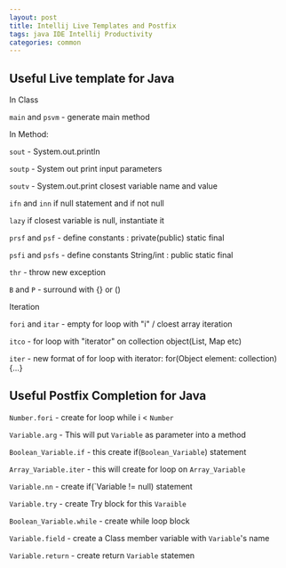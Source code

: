 ```yaml
---
layout: post
title: Intellij Live Templates and Postfix 
tags: java IDE Intellij Productivity 
categories: common
---
```

## Useful Live template for Java

In Class

`main` and `psvm` - generate main method

In Method:

`sout` - System.out.println

`soutp` - System out print input parameters

`soutv` - System.out.print closest variable name and value

`ifn` and `inn` if null statement and if not null

`lazy` if closest variable is null, instantiate it

`prsf` and `psf` - define constants : private(public) static final

`psfi` and `psfs` - define constants String/int : public static final

`thr` - throw new exception

`B` and `P` - surround with {} or ()

Iteration

`fori` and `itar` - empty for loop with "i" / cloest array iteration

`itco` - for loop with "iterator" on collection object(List, Map etc)

`iter` - new format of for loop with iterator: for(Object element: collection){...}

## Useful Postfix Completion for Java

`Number.fori` - create for loop while i < `Number`

`Variable.arg` - This will put `Variable` as parameter into a method

`Boolean_Variable.if` - this create if(`Boolean_Variable`) statement

`Array_Variable.iter` - this will create for loop on `Array_Variable`

`Variable.nn` - create if(`Variable != null) statement

`Variable.try` - create Try block for this `Varaible`

`Boolean_Variable.while` - create while loop block

`Variable.field` - create a Class member variable with `Variable`'s name

`Variable.return` - create return `Variable` statemen